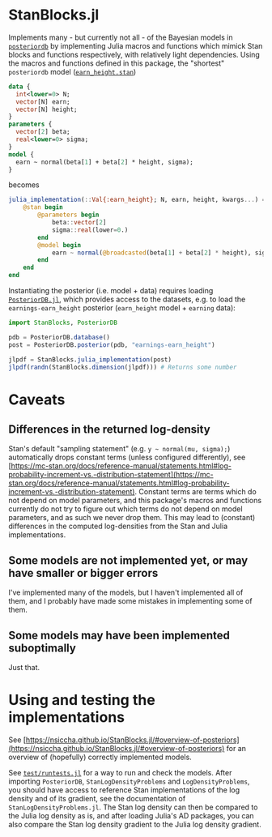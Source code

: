 # StanBlocks.jl

Implements many - but currently not all - of the Bayesian models in [`posteriordb`](https://github.com/stan-dev/posteriordb)
by implementing Julia macros and functions which mimick Stan blocks and functions respectively, with relatively light dependencies. 
Using the macros and functions defined in this package, the "shortest" `posteriordb` model ([`earn_height.stan`](https://github.com/stan-dev/posteriordb/blob/master/posterior_database/models/stan/earn_height.stan))

```stan
data {
  int<lower=0> N;
  vector[N] earn;
  vector[N] height;
}
parameters {
  vector[2] beta;
  real<lower=0> sigma;
}
model {
  earn ~ normal(beta[1] + beta[2] * height, sigma);
}
```

becomes

```julia
julia_implementation(::Val{:earn_height}; N, earn, height, kwargs...) = begin 
    @stan begin 
        @parameters begin
            beta::vector[2]
            sigma::real(lower=0.)
        end
        @model begin
            earn ~ normal(@broadcasted(beta[1] + beta[2] * height), sigma);
        end
    end
end
```

Instantiating the posterior (i.e. model + data) requires loading [`PosteriorDB.jl`](https://github.com/sethaxen/PosteriorDB.jl),
which provides access to the datasets, e.g. to load the `earnings-earn_height` posterior (`earn_height` model + `earning` data):

```julia
import StanBlocks, PosteriorDB

pdb = PosteriorDB.database()
post = PosteriorDB.posterior(pdb, "earnings-earn_height")

jlpdf = StanBlocks.julia_implementation(post)
jlpdf(randn(StanBlocks.dimension(jlpdf))) # Returns some number
```

# Caveats

## Differences in the returned log-density

Stan's default "sampling statement" (e.g. `y ~ normal(mu, sigma);`) automatically drops constant terms (unless configured differently), see [https://mc-stan.org/docs/reference-manual/statements.html#log-probability-increment-vs.-distribution-statement](https://mc-stan.org/docs/reference-manual/statements.html#log-probability-increment-vs.-distribution-statement). 
Constant terms are terms which do not depend on model parameters, and this package's macros and functions currently do not try to figure out which terms do not depend on model parameters, and as such we never drop them.
This may lead to (constant) differences in the computed log-densities from the Stan and Julia implementations.

## Some models are not implemented yet, or may have smaller or bigger errors

I've implemented many of the models, but I haven't implemented all of them, and I probably have made some mistakes in implementing some of them.

## Some models may have been implemented suboptimally

Just that.

# Using and testing the implementations

See [https://nsiccha.github.io/StanBlocks.jl/#overview-of-posteriors](https://nsiccha.github.io/StanBlocks.jl/#overview-of-posteriors) for an overview of (hopefully) correctly implemented models.

See [`test/runtests.jl`](https://github.com/nsiccha/StanBlocks.jl/blob/main/test/runtests.jl) for a way to run and check the models. 
After importing `PosteriorDB`, `StanLogDensityProblems` and `LogDensityProblems`, you should have access to reference Stan implementations of the log density and of its gradient, see the documentation of `StanLogDensityProblems.jl`.
The Stan log density can then be compared to the Julia log density as is, and after loading Julia's AD packages, you can also compare the Stan log density gradient to the Julia log density gradient.